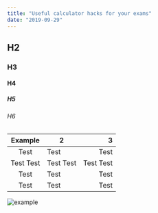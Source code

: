 ```yaml
---
title: "Useful calculator hacks for your exams"
date: "2019-09-29"
---
```


## H2

### H3

#### H4

##### H5

###### H6

|  Example  | 2         |         3 |
| :-------: | --------- | --------: |
|   Test    | Test      |      Test |
| Test Test | Test Test | Test Test |
|   Test    | Test      |      Test |
|   Test    | Test      |      Test |

![example](/articles/maths/img/test.png)